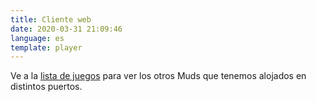 ```yaml
---
title: Cliente web
date: 2020-03-31 21:09:46
language: es
template: player
---
```


Ve a la [lista de juegos](/es/games/) para ver los otros Muds que tenemos alojados en distintos puertos.
